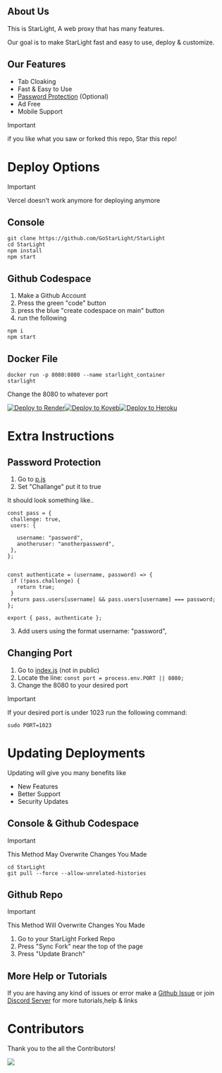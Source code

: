 ## About Us

This is StarLight, A web proxy that has many features.

Our goal is to make StarLight fast and easy to use, deploy & customize.

## Our Features

- Tab Cloaking
- Fast & Easy to Use
- [Password Protection](https://github.com/GoStarLight/StarLight/blob/main/p.js) (Optional)
- Ad Free
- Mobile Support

> [!IMPORTANT]  
> if you like what you saw or forked this repo, Star this repo!

# Deploy Options

> [!IMPORTANT]  
> Vercel doesn't work anymore for deploying anymore

## Console

```
git clone https://github.com/GoStarLight/StarLight
cd StarLight
npm install
npm start
```

## Github Codespace

1. Make a Github Account
2. Press the green "code" button
3. press the blue "create codespace on main" button
4. run the following

```
npm i
npm start
```

## Docker File

```docker build -t starlight .
docker run -p 8080:8080 --name starlight_container
starlight
```

Change the 8080 to whatever port

<div style="display: flex;">
    <a href="https://render.com/deploy?repo=https://github.com/GoStarLight/StarLight">
        <img src="https://render.com/images/deploy-to-render-button.svg" alt="Deploy to Render" />
    </a>
    <a href="https://app.koyeb.com/deploy?type=git&builder=buildpack&repository=github.com/koyeb/example-nestjs&branch=main&name=nestjs-on-koyeb">
        <img src="https://www.koyeb.com/static/images/deploy/button.svg" alt="Deploy to Koyeb" />
    </a>
    <a href="https://deploy.heroku.com/?repo=https://github.com/GoStarLight/StarLight">
        <img src="https://www.herokucdn.com/deploy/button.svg" alt="Deploy to Heroku" />
    </a>
</div>

# Extra Instructions

## Password Protection

1. Go to [p.js](https://github.com/GoStarLight/StarLight/blob/main/p.js)
2. Set "Challange" put it to true

It should look something like..

```
const pass = {
 challenge: true,
 users: {

   username: "password",
   anotheruser: "anotherpassword",
 },
};


const authenticate = (username, password) => {
 if (!pass.challenge) {
   return true;
 }
 return pass.users[username] && pass.users[username] === password;
};

export { pass, authenticate };
```

3. Add users using the format username: "password",

## Changing Port

1. Go to [index.js](https://github.com/GoStarLight/StarLight/blob/main/index.js) (not in public)
2. Locate the line: `const port = process.env.PORT || 8080;`
3. Change the 8080 to your desired port

> [!IMPORTANT]  
> If your desired port is under 1023 run the following command:

```
sudo PORT=1023
```

# Updating Deployments

Updating will give you many benefits like

- New Features
- Better Support
- Security Updates

## Console & Github Codespace

> [!IMPORTANT]  
> This Method May Overwrite Changes You Made

```
cd StarLight
git pull --force --allow-unrelated-histories
```

## Github Repo

> [!IMPORTANT]  
> This Method Will Overwrite Changes You Made

1. Go to your StarLight Forked Repo
2. Press "Sync Fork" near the top of the page
3. Press "Update Branch"

## More Help or Tutorials

If you are having any kind of issues or error make a [Github Issue](https://github.com/GoStarLight/StarLight/issues) or join [Discord Server](https://discord.gg/Y9tGpfCwUf) for more tutorials,help
& links

# Contributors

Thank you to the all the Contributors!

<a href="https://github.com/GoStarLight/StarLight/graphs/contributors">
  <img src="https://contrib.rocks/image?repo=GoStarLight/StarLight" />
</a>
